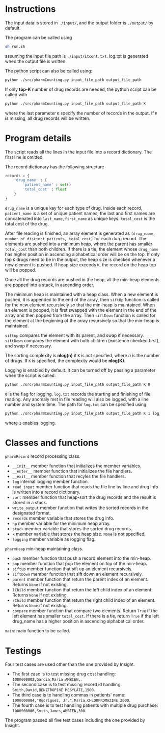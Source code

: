# Instructions

The input data is stored in ```./input/```, and the output folder is ```./output/``` by default.

The program can be called using 
```sh
sh run.sh
```
assuming the input file path is ```./input/itcont.txt```. 
log.txt is generated when the output file is written. 

The python script can also be called using:
```sh
python ./src/pharmCounting.py input_file_path output_file_path
```

If only **top-K** number of drug records are needed, the python script can be called with
```sh
python ./src/pharmCounting.py input_file_path output_file_path K
```
where the last parameter ```K``` specify the number of records in the output. If ```K``` is missing, all drug records will be written.

# Program details

The script reads all the lines in the input file into a record dictionary. The first line is omitted.

The record dictionary has the following structure
```python
records = {
    'drug_name' : {
        'patient_name' : set()
        'total_cost' : float
    }
}
```
```drug_name``` is a unique key for each type of drug. Inside each record,
```patient_name``` is a set of unique patient names; the last and first names are concatenated into ```last_name,first_name``` as unique keys.
```total_cost``` is the total cost of the drug.

After file reading is finished, an array element is generated as
```(drug_name, number_of_distinct_patients, total_cost)```
for each durg record.
The elements are pushed into a minimum heap, where the parent has smaller ```total_cost``` than both children. If there is a tie, the element whose ```drug_name``` has higher position in ascending alphabetical order will be on the top. If only top ```K``` drugs need to be in the output, the heap size is checked whenever a new element is pushed. If heap size exceeds ```K```, the record on the heap top will be popped.

Once all the drug records are pushed in the heap, all the min-heap elements are popped into a stack, in ascending order. 

The minimum heap is maintained with a heap class.
When a new element is pushed, it is appended to the end of the array, then ```siftUp``` function is called for the new element recursively so that the min-heap is maintained.
When an element is popped, it is first swapped with the element in the end of the array and then popped from the array. Then ```siftDown``` function is called for the element at the beginning of the array resursively so that the min-heap is maintained.

```siftup``` compares the element with its parent, and swap if necessary.
```siftDown``` compares the element with both children (existence checked first), and swap if necessary.

The sorting complexity is **nlog(n)** if ```K``` is not specified, where *n* is the number of drugs. If ```K``` is specified, the complexity would be **nlog(K)**.

Logging is enabled by default. It can be turned off by passing a parameter when the script is called:
```sh
python ./src/pharmCounting.py input_file_path output_file_path K 0
```
```0``` is the flag for logging.
```log.txt``` records the starting and finishing of file reading. Any anomaly met in file reading will also be logged, with a line number and system time.
The path for ```log.txt``` can be specified using
```sh
python ./src/pharmCounting.py input_file_path output_file_path K 1 log_file_path
```
where ```1``` enables logging.

# Classes and functions

```pharmRecord``` record processing class.
-    ```__init__``` member function that initializes the member variables.
-    ```__enter__``` member function that initializes the file handlers.
-    ```__exit__``` member function that recyles the file handlers.
-    ```log``` internal logging member function.
-    ```read_input``` member function that reads the file line by line and drug info is written into a record dictionary.
-    ```sort``` member function that heap-sort the drug records and the result is stored in a stack.
-    ```write_output``` member function that writes the sorted records in the designated format.
-    ```records``` member variable that stores the drug info.
-    ```hp``` member variable for the minimum heap array.
-    ```stack``` member variable that stores the sorted drug records.
-    ```k``` member variable that stores the heap size. ```None``` is not specified.
-    ```logging``` member variable as logging flag.


```pharmHeap``` min-heap maintaining class.
-    ```push``` member function that push a record element into the min-heap.
-    ```pop``` member function that pop the element on top of the min-heap.
-    ```siftUp``` member function that sift up an element recursively.
-    ```siftDown``` member function that sift down an element recursively.
-    ```parent``` member function that return the parent index of an element. Returns ```None``` if not existing.    
-    ```lChild``` member function that return the left child index of an element. Returns ```None``` if not existing.    
-    ```rChild``` member function that return the right child index of an element. Returns ```None``` if not existing.
-    ```compare``` member function that compare two elements. Return ```True``` if the left element has smaller ```total_cost```. If there is a tie, return ```True``` if the left drug_name has a higher position in ascending alphabetical order. 

```main```: main function to be called.

# Testings

Four test cases are used other than the one provided by Insight. 
- The first case is to test missing drug cost handling:
```1000000002,Garcia,Maria,AMBIEN,```.
- The second case is to test missing record id handling:
```Smith,David,BENZTROPINE MESYLATE,1500```.
- The third case is to handling commas in patients' name:
```1000000004,"Rodriguez, Jr.",Maria,CHLORPROMAZINE,2000```.
- The fourth case is to test handling patients with multiple drug purchase:
```1000000006,Smith,James,AMBIEN,300```.

The program passed all five test cases including the one provided by Insight.